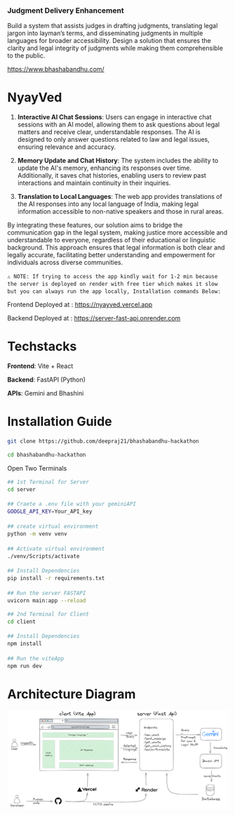 ### Judgment Delivery Enhancement
Build a system that assists judges in drafting judgments, translating legal jargon into layman’s terms, and disseminating judgments in multiple languages for broader accessibility. Design a solution that ensures the clarity and legal integrity of judgments while making them comprehensible to the public.

https://www.bhashabandhu.com/

# NyayVed

1. **Interactive AI Chat Sessions**: Users can engage in interactive chat sessions with an AI model, allowing them to ask questions about legal matters and receive clear, understandable responses. The AI is designed to only answer questions related to law and legal issues, ensuring relevance and accuracy.

2. **Memory Update and Chat History**: The system includes the ability to update the AI's memory, enhancing its responses over time. Additionally, it saves chat histories, enabling users to review past interactions and maintain continuity in their inquiries.

3. **Translation to Local Languages**: The web app provides translations of the AI responses into any local language of India, making legal information accessible to non-native speakers and those in rural areas.

By integrating these features, our solution aims to bridge the communication gap in the legal system, making justice more accessible and understandable to everyone, regardless of their educational or linguistic background. This approach ensures that legal information is both clear and legally accurate, facilitating better understanding and empowerment for individuals across diverse communities.

`⚠️ NOTE: If trying to access the app kindly wait for 1-2 min because the server is deployed on render with free tier which makes it slow but you can always run the app locally, Installation commands Below:`

Frontend Deployed at : https://nyayved.vercel.app 

Backend Deployed at : https://server-fast-api.onrender.com

# Techstacks

**Frontend**: Vite + React

**Backend**: FastAPI (Python)

**APIs**: Gemini and Bhashini

# Installation Guide

```bash
git clone https://github.com/deepraj21/bhashabandhu-hackathon
```

```bash
cd bhashabandhu-hackathon
```
Open Two Terminals
```bash
## 1st Terminal for Server
cd server

## Craete a .env file with your geminiAPI
GOOGLE_API_KEY=Your_API_key

## create virtual environment
python -m venv venv

## Activate virtual environment
./venv/Scripts/activate

## Install Dependencies
pip install -r requirements.txt

## Run the server FASTAPI
uvicorn main:app --reload
```
```bash
## 2nd Terminal for Client
cd client

## Install Dependencies
npm install

## Run the viteApp
npm run dev
```

# Architecture Diagram

<img src="./NyayVed_architecture.png">
